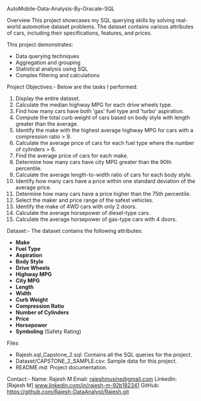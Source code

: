  AutoMobile-Data-Analysis-By-Oracale-SQL

  Overview
This project showcases my SQL querying skills by solving real-world automotive dataset problems. The dataset contains various attributes of cars, including their specifications, features, and prices.

This project demonstrates:
- Data querying techniques
- Aggregation and grouping
- Statistical analysis using SQL
- Complex filtering and calculations



 Project Objectives:-
Below are the tasks I performed:

1. Display the entire dataset.
2. Calculate the median highway MPG for each drive wheels type.
3. Find how many cars have both 'gas' fuel type and 'turbo' aspiration.
4. Compute the total curb weight of cars based on body style with length greater than the average.
5. Identify the make with the highest average highway MPG for cars with a compression ratio > 9.
6. Calculate the average price of cars for each fuel type where the number of cylinders > 6.
7. Find the average price of cars for each make.
8. Determine how many cars have city MPG greater than the 90th percentile.
9. Calculate the average length-to-width ratio of cars for each body style.
10. Identify how many cars have a price within one standard deviation of the average price.
11. Determine how many cars have a price higher than the 75th percentile.
12. Select the maker and price range of the safest vehicles.
13. Identify the make of 4WD cars with only 2 doors.
14. Calculate the average horsepower of diesel-type cars.
15. Calculate the average horsepower of gas-type cars with 4 doors.



 Dataset:-
The dataset contains the following attributes:
- **Make**
- **Fuel Type**
- **Aspiration**
- **Body Style**
- **Drive Wheels**
- **Highway MPG**
- **City MPG**
- **Length**
- **Width**
- **Curb Weight**
- **Compression Ratio**
- **Number of Cylinders**
- **Price**
- **Horsepower**
- **Symboling** (Safety Rating)



 Files
- Rajesh.sql_Capstone_2.sql: Contains all the SQL queries for the project.
- Dataset/CAPSTONE_2_SAMPLE.csv: Sample data for this project.
- README.md: Project documentation.

Contact:-
Name: Rajesh M
Email: rajeshmusine@gmail.com
LinkedIn:  [Rajesh M] www.linkedin.com/in/rajesh-m-92b182341 
GitHub:  https://github.com/Rajesh-DataAnalyst/Rajesh.git




